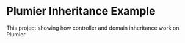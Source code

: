 # Plumier Inheritance Example

This project showing how controller and domain inheritance work on Plumier. 
